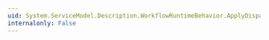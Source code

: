 ```yaml
---
uid: System.ServiceModel.Description.WorkflowRuntimeBehavior.ApplyDispatchBehavior(System.ServiceModel.Description.ServiceDescription,System.ServiceModel.ServiceHostBase)
internalonly: False
---
```

